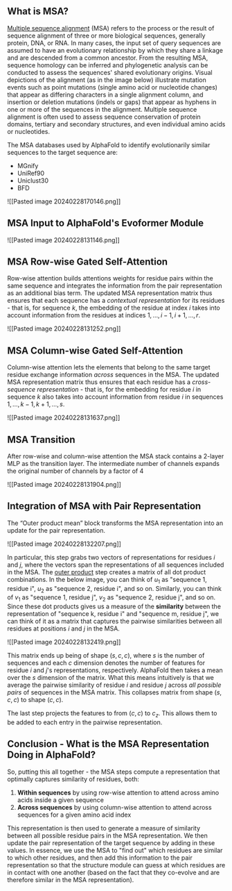 ## What is MSA?

[Multiple sequence alignment](https://en.wikipedia.org/wiki/Multiple_sequence_alignment) (MSA) refers to the process or the result of sequence alignment of three or more biological sequences, generally protein, DNA, or RNA. In many cases, the input set of query sequences are assumed to have an evolutionary relationship by which they share a linkage and are descended from a common ancestor. From the resulting MSA, sequence homology can be inferred and phylogenetic analysis can be conducted to assess the sequences' shared evolutionary origins. Visual depictions of the alignment (as in the image below) illustrate mutation events such as point mutations (single amino acid or nucleotide changes) that appear as differing characters in a single alignment column, and insertion or deletion mutations (indels or gaps) that appear as hyphens in one or more of the sequences in the alignment. Multiple sequence alignment is often used to assess sequence conservation of protein domains, tertiary and secondary structures, and even individual amino acids or nucleotides.

The MSA databases used by AlphaFold to identify evolutionarily similar sequences to the target sequence are:
- MGnify
- UniRef90
- Uniclust30
- BFD

![[Pasted image 20240228170146.png]]

## MSA Input to AlphaFold's Evoformer Module

![[Pasted image 20240228131146.png]]

## MSA Row-wise Gated Self-Attention

Row-wise attention builds attentions weights for residue pairs within the same sequence and integrates the information from the pair representation as an additional bias term. The updated MSA representation matrix thus ensures that each sequence has a *contextual representation* for its residues - that is, for sequence $k$, the embedding of the residue at index $i$ takes into account information from the residues at indices $1, \ldots, i-1, i+1, \ldots, r$.

![[Pasted image 20240228131252.png]]

## MSA Column-wise Gated Self-Attention

Column-wise attention lets the elements that belong to the same target residue exchange information *across* sequences in the MSA. The updated MSA representation matrix thus ensures that each residue has a *cross-sequence representation* - that is, for the embedding for residue $i$ in sequence $k$ also takes into account information from residue $i$ in sequences $1, \ldots, k-1, k+1, \ldots, s$.

![[Pasted image 20240228131637.png]]

## MSA Transition


After row-wise and column-wise attention the MSA stack contains a 2-layer MLP as the transition layer. The intermediate number of channels expands the original number of channels by a factor of 4

![[Pasted image 20240228131904.png]]

## Integration of MSA with Pair Representation 

The “Outer product mean” block transforms the MSA representation into an update for the pair representation. 

![[Pasted image 20240228132207.png]]

In particular, this step grabs two vectors of representations for residues $i$ and $j$, where the vectors span the representations of all sequences included in the MSA. The [outer product](https://en.wikipedia.org/wiki/Outer_product) step creates a matrix of all dot product combinations. In the below image, you can think of $u_1$ as "sequence 1, residue i", $u_2$ as "sequence 2, residue i", and so on. Similarly, you can think of $v_1$ as "sequence 1, residue j", $v_2$ as "sequence 2, residue j", and so on. Since these dot products gives us a measure of the **similarity** between the representation of "sequence k, residue i" and "sequence m, residue j", we can think of it as a matrix that captures the pairwise similarities between all residues at positions $i$ and $j$ in the MSA.

![[Pasted image 20240228132419.png]]

This matrix ends up being of shape $(s, c, c)$, where $s$ is the number of sequences and each $c$ dimension denotes the number of features for residue $i$ and $j$'s representations, respectively. AlphaFold then takes a mean over the $s$ dimension of the matrix. What this means intuitively is that we average the pairwise similarity of residue $i$ and residue $j$ across *all possible pairs* of sequences in the MSA matrix. This collapses matrix from shape $(s, c, c)$ to shape $(c, c)$.

The last step projects the features to from $(c, c)$ to $c_z$. This allows them to be added to each entry in the pairwise representation.

## Conclusion - What is the MSA Representation Doing in AlphaFold?

So, putting this all together - the MSA steps compute a representation that optimally captures similarity of residues, both:
1. **Within sequences** by using row-wise attention to attend across amino acids inside a given sequence
2. **Across sequences** by using column-wise attention to attend across sequences for a given amino acid index

This representation is then used to generate a measure of similarity between all possible residue pairs in the MSA representation. We then update the pair representation of the target sequence by adding in these values. In essence, we use the MSA to "find out" which residues are similar to which other residues, and then add this information to the pair representation so that the structure module can guess at which residues are in contact with one another (based on the fact that they co-evolve and are therefore similar in the MSA representation).